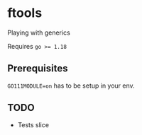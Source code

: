 # ftools

Playing with generics

Requires `go >= 1.18`

## Prerequisites
`GO111MODULE=on` has to be setup in your env.

## TODO
- Tests slice
